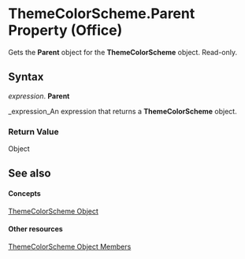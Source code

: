 
# ThemeColorScheme.Parent Property (Office)

Gets the  **Parent** object for the **ThemeColorScheme** object. Read-only.


## Syntax

 _expression_. **Parent**

 _expression_An expression that returns a  **ThemeColorScheme** object.


### Return Value

Object


## See also


#### Concepts


 [ThemeColorScheme Object](aa4e888e-cdcd-4682-13e3-fcae1a9e4d46.md)
#### Other resources


 [ThemeColorScheme Object Members](0b73a1ec-7d1e-1b94-6411-ddf0ec95d935.md)
